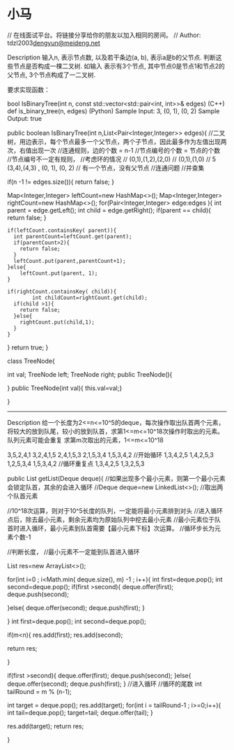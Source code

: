 # 小马



// 在线面试平台。将链接分享给你的朋友以加入相同的房间。
// Author: tdzl2003<dengyun@meideng.net>

Description
输入n, 表示节点数, 以及若干条边(a, b), 表示a是b的父节点. 判断这些节点是否构成一棵二叉树. 如输入 表示有3个节点, 其中节点0是节点1和节点2的父节点, 3个节点构成了一二叉树.

要求实现函数：

bool IsBinaryTree(int n, const std::vector<std::pair<int, int>>& edges) (C++) 
def is_binary_tree(n, edges) (Python)
Sample Input:
3, (0, 1), (0, 2)
Sample Output:
true


public boolean IsBinaryTree(int n,List<Pair<Integer,Integer>> edges){
  //二叉树，用边表示，每个节点最多一个父节点，两个子节点，因此最多作为左值出现两次，右值出现一次
  //连通规则，边的个数 = n-1
  //节点编号的个数 = 节点的个数  
  //节点编号不一定有规则，
  //考虑环的情况
  //  (0,1),(1,2),(2,0)
  //  (0,1),(1,0)
  //  5 (3,4),(4,3) , (0, 1), (0, 2)
  // 有一个节点，没有父节点
  //连通问题
  //并查集

  if(n -1 != edges.size()){
  	return false;
  }

  Map<Integer,Integer> leftCount=new HashMap<>();
  Map<Integer,Integer> rightCount=new HashMap<>();
  for(Pair<Integer,Integer> edge:edges ){
    int parent = edge.getLeft();
    int child = edge.getRight();
    if(parent == child){
     	return false; 
    }
    
    if(leftCount.containsKey( parent)){
      int parentCount=leftCount.get(parent);
      if(parentCount>2){
       	return false; 
      }
      leftCount.put(parent,parentCount+1);
    }else{
     	leftCount.put(parent, 1); 
    }
    
    if(rightCount.containsKey( child)){
    		int childCount=rightCount.get(child);
      if(child >1){
        return false;
      }else{
       	rightCount.put(child,1); 
      }
    }

  }
  return true;
}

class TreeNode{

  int val;
  TreeNode left;
  TreeNode right;
  public TreeNode(){
    
  }
  public TreeNode(int val){ this.val=val;}


}





--------------

  


Description
给一个长度为2<=n<=10^5的deque，每次操作取出队首两个元素，将较大的放到队尾，较小的放到队首，求第1<=m<=10^18次操作时取出的元素。队列元素可能会重复
求第m次取出的元素，1<=m<=10^18

3,5,2,4,1
3,2,4,1,5
2,4,1,5,3
2,1,5,3,4
1,5,3,4,2	//开始循环
1,3,4,2,5
1,4,2,5,3
1,2,5,3,4
1,5,3,4,2	//循环重复点
1,3,4,2,5
1,3,2,5,3

public List<Integer> getList(Deque<Integer> deque){
  //如果出现多个最小元素，则第一个最小元素会锁定队首，其余的会进入循环
  //Deque<Integer> deque=new LinkedList<>();
	//取出两个队首元素

  //10^18次运算，则对于10^5长度的队列，一定能将最小元素排到对头
  //进入循环点后，除去最小元素，剩余元素均为原始队列中挖去最小元素
  //最小元素位于队首时进入循环，最小元素到队首需要【最小元素下标】次运算。
  //循环步长为元素个数-1


  //判断长度，
  //最小元素不一定能到队首进入循环

 List<Integer> res=new ArrayList<>();
    
  for(int i=0 ; i<Math.min( deque.size(), m) -1 ; i++){
    int first=deque.pop();
    int second=deque.pop();
    if(first >second){
      deque.offer(first);
      deque.push(second);

}else{
  deque.offer(second);
  deque.push(first);
}

  }
  int first=deque.pop();
  int second=deque.pop();

  if(m<n){
    res.add(first);
    res.add(second);

return res;  

  }

  if(first >second){
      deque.offer(first);
      deque.push(second);
  }else{
      deque.offer(second);
      deque.push(first);
  }
  //进入循环
  //循环的尾数
  int  tailRound = m % (n-1);


  int target = deque.pop();
  res.add(target);
  for(int i = tailRound-1 ; i>=0;i++){
  	int tail=deque.pop();
    target=tail;
    deque.offer(tail);
  }

  res.add(target);
  return res;

}



















